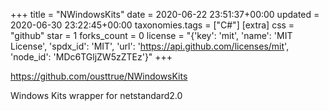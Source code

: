 +++
title = "NWindowsKits"
date = 2020-06-22 23:51:37+00:00
updated = 2020-06-30 23:22:45+00:00
taxonomies.tags = ["C#"]
[extra]
css = "github"
star = 1
forks_count = 0
license = "{'key': 'mit', 'name': 'MIT License', 'spdx_id': 'MIT', 'url': 'https://api.github.com/licenses/mit', 'node_id': 'MDc6TGljZW5zZTEz'}"
+++

<https://github.com/ousttrue/NWindowsKits>

Windows Kits wrapper for netstandard2.0
